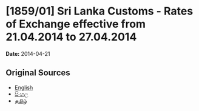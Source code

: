# [1859/01] Sri Lanka Customs - Rates of Exchange effective from 21.04.2014 to 27.04.2014

**Date:** 2014-04-21

## Original Sources

- [English](https://documents.gov.lk/view/extra-gazettes/2014/4/1859-01_E.pdf)
- [සිංහල](https://documents.gov.lk/view/extra-gazettes/2014/4/1859-01_S.pdf)
- [தமிழ்](https://documents.gov.lk/view/extra-gazettes/2014/4/1859-01_T.pdf)
